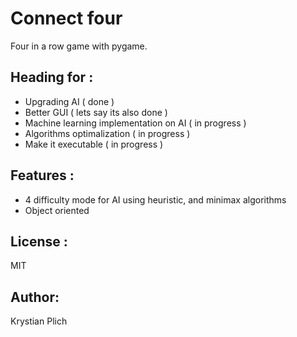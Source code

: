 # Connect four
Four in a row game with pygame.

## Heading for :
* Upgrading AI ( done )
* Better GUI ( lets say its also done )
* Machine learning implementation on AI ( in progress )
* Algorithms optimalization ( in progress )
* Make it executable ( in progress )

## Features : 
* 4 difficulty mode for AI using heuristic, and minimax algorithms 
* Object oriented

## License :
MIT

## Author:
Krystian Plich
